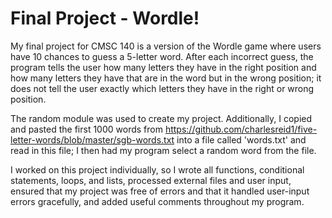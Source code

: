 # Final Project - Wordle!

My final project for CMSC 140 is a version of the Wordle game where users have 10 chances to guess a 5-letter word. After each incorrect guess, the program tells the user how many letters they have in the right position and how many letters they have that are in the word but in the wrong position; it does not tell the user exactly which letters they have in the right or wrong position.

The random module was used to create my project. Additionally, I copied and pasted the first 1000 words from https://github.com/charlesreid1/five-letter-words/blob/master/sgb-words.txt into a file called 'words.txt' and read in this file; I then had my program select a random word from the file.

I worked on this project individually, so I wrote all functions, conditional statements, loops, and lists, processed external files and user input, ensured that my project was free of errors and that it handled user-input errors gracefully, and added useful comments throughout my program.

